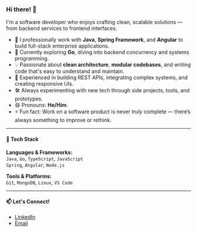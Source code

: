### Hi there! 👋

I'm a software developer who enjoys crafting clean, scalable solutions — from backend services to frontend interfaces.

- 💼 I professionally work with **Java**, **Spring Framework**, and **Angular** to build full-stack enterprise applications.  
- 🌱 Currently exploring **Go**, diving into backend concurrency and systems programming.  
- 💡 Passionate about **clean architecture**, **modular codebases**, and writing code that's easy to understand and maintain.  
- 🧰 Experienced in building REST APIs, integrating complex systems, and creating responsive UIs.
- 🛠️ Always experimenting with new tech through side projects, tools, and prototypes.  
- 😄 Pronouns: **He/Him**.  
- ⚡ Fun fact: Work on a software product is never *truly* complete — there’s always something to improve or rethink.

---

#### 📌 Tech Stack

**Languages & Frameworks:**  
`Java`, `Go`, `TypeScript`, `JavaScript`  
`Spring`, `Angular`, `Node.js`

**Tools & Platforms:**  
`Git`, `MongoDB`, `Linux`, `VS Code`

---

#### 📫 Let's Connect!

- [LinkedIn](https://linkedin.com/kireeti28)
- [Email](mailto:kireeti428@gmail.com)


<!--
**Kireeti-28/Kireeti-28** is a ✨ _special_ ✨ repository because its `README.md` (this file) appears on your GitHub profile.

Here are some ideas to get you started:

- 🔭 I’m currently working on ...
- 🌱 I’m currently learning ...
- 👯 I’m looking to collaborate on ...
- 🤔 I’m looking for help with ...
- 💬 Ask me about ...
- 📫 How to reach me: ...
- 😄 Pronouns: ...
- ⚡ Fun fact: ...
-->
